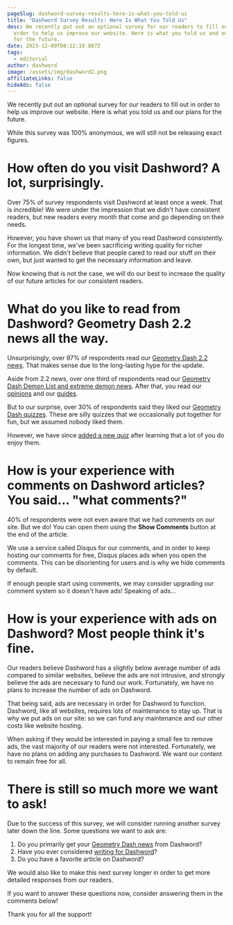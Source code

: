 ```yaml
---
pageSlug: dashword-survey-results-here-is-what-you-told-us
title: "Dashword Survey Results: Here Is What You Told Us"
desc: We recently put out an optional survey for our readers to fill out in
  order to help us improve our website. Here is what you told us and our plans
  for the future.
date: 2023-12-09T08:22:19.887Z
tags:
  - editorial
author: dashword
image: /assets/img/dashword2.png
affiliateLinks: false
hideAds: false
---
```

We recently put out an optional survey for our readers to fill out in order to help us improve our website. Here is what you told us and our plans for the future.

While this survey was 100% anonymous, we will still not be releasing exact figures.

# How often do you visit Dashword? A lot, surprisingly.

Over 75% of survey respondents visit Dashword at least once a week. That is incredible! We were under the impression that we didn't have consistent readers, but new readers every month that come and go depending on their needs.

However, you have shown us that many of you read Dashword consistently. For the longest time, we've been sacrificing writing quality for richer information. We didn't believe that people cared to read our stuff on their own, but just wanted to get the necessary information and leave.

Now knowing that is not the case, we will do our best to increase the quality of our future articles for our consistent readers.

# What do you like to read from Dashword? Geometry Dash 2.2 news all the way.

Unsurprisingly, over 97% of respondents read our [Geometry Dash 2.2 news](/categories/2.2/). That makes sense due to the long-lasting hype for the update.

Aside from 2.2 news, over one third of respondents read our [Geometry Dash Demon List and extreme demon news](/categories/demonlist/). After that, you read our [opinions](/categories/opinion/) and our [guides](/categories/guide/).

But to our surprise, over 30% of respondents said they liked our [Geometry Dash quizzes](/quizzes/). These are silly quizzes that we occasionally put together for fun, but we assumed nobody liked them.

However, we have since [added a new quiz](/quizzes/geometry-dash-what-type-of-creator-are-you/) after learning that a lot of you do enjoy them.

# How is your experience with comments on Dashword articles? You said... "what comments?"

40% of respondents were not even aware that we had comments on our site. But we do! You can open them using the **Show Comments** button at the end of the article.

We use a service called Disqus for our comments, and in order to keep hosting our comments for free, Disqus places ads when you open the comments. This can be disorienting for users and is why we hide comments by default.

If enough people start using comments, we may consider upgrading our comment system so it doesn't have ads! Speaking of ads...

# How is your experience with ads on Dashword? Most people think it's fine.

Our readers believe Dashword has a slightly below average number of ads compared to similar websites, believe the ads are not intrusive, and strongly believe the ads are necessary to fund our work. Fortunately, we have no plans to increase the number of ads on Dashword.

That being said, ads are necessary in order for Dashword to function. Dashword, like all websites, requires lots of maintenance to stay up. That is why we put ads on our site: so we can fund any maintenance and our other costs like website hosting.

When asking if they would be interested in paying a small fee to remove ads, the vast majority of our readers were not interested. Fortunately, we have no plans on adding any purchases to Dashword. We want our content to remain free for all.

# There is still so much more we want to ask!

Due to the success of this survey, we will consider running another survey later down the line. Some questions we want to ask are:

1. Do you primarily get your [Geometry Dash news](/categories/news/) from Dashword?
2. Have you ever considered [writing for Dashword](/contribute/)?
3. Do you have a favorite article on Dashword?

We would also like to make this next survey longer in order to get more detailed responses from our readers.

If you want to answer these questions now, consider answering them in the comments below!

Thank you for all the support!